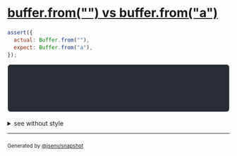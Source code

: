 # [buffer.from("") vs buffer.from("a")](../../array_typed.test.js#L5)

```js
assert({
  actual: Buffer.from(""),
  expect: Buffer.from("a"),
});
```

![img](throw.svg)

<details>
  <summary>see without style</summary>

```console
AssertionError: actual and expect are different

actual: Buffer []
expect: Buffer [
  97,
]
```

</details>

---

<sub>
  Generated by <a href="https://github.com/jsenv/core/tree/main/packages/independent/snapshot">@jsenv/snapshot</a>
</sub>